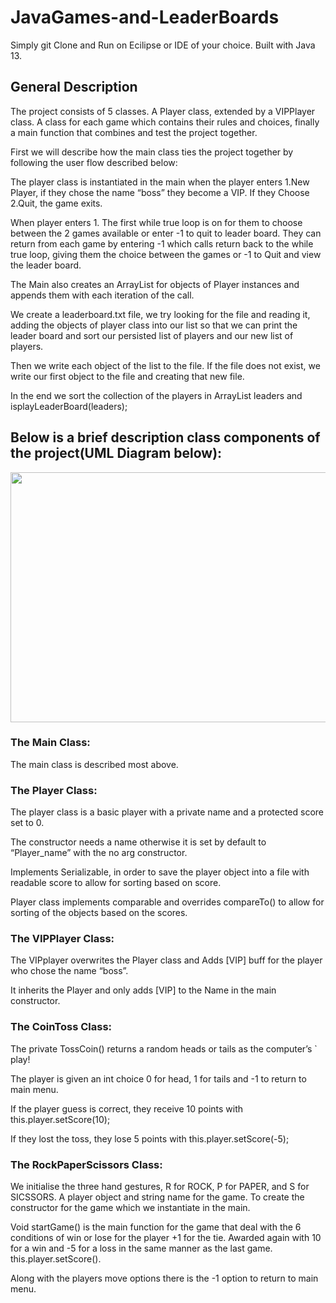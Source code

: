 # JavaGames-and-LeaderBoards

Simply git Clone and Run on Ecilipse or IDE of your choice. Built with Java 13.

## General Description
The project consists of 5 classes. A Player class, extended by a VIPPlayer class. A class for each game which contains their rules and choices, finally a main function that combines and test the project together.

First we will describe how the main class ties the project together by following the user flow described below:

The player class is instantiated in the main when the player enters 1.New Player, if they chose the name “boss” they become a VIP.
If they Choose 2.Quit, the game exits.

When player enters 1. The first while true loop is on for them to choose between the 2 games available or enter -1 to quit to leader board. They can return from each game by entering -1 which calls return back to the while true loop, giving them the choice between the games or -1 to Quit and view the leader board.

The Main also creates an ArrayList for objects of Player instances and appends them with each iteration of the call.

We create a leaderboard.txt file, we try looking for the file and reading it, adding the objects of player class into our list so that we can print the leader board and sort our persisted list of players and our new list of players.

Then we write each object of the list to the file. If the file does not exist, we write our first object to the file and creating that new file.

In the end we sort the collection of the players in ArrayList leaders and isplayLeaderBoard(leaders);

## Below is a brief description class components of the project(UML Diagram below):

<img src="https://user-images.githubusercontent.com/72608789/131517688-c6cf790c-9ed4-41ee-8634-fef035f140c3.png" width="670" height="400">

### The Main Class:
The main class is described most above.

### The Player Class:

The player class is a basic player with a private name and a protected score set to 0.

The constructor needs a name otherwise it is set by default to “Player_name” with the no arg constructor.

Implements Serializable, in order to save the player object into a file with readable score to allow for sorting based on score.

Player class implements comparable and overrides compareTo() to allow for sorting of the objects based on the scores.

### The VIPPlayer Class:

The VIPplayer overwrites the Player class and Adds [VIP] buff for the player who chose the name “boss”.

It inherits the Player and only adds [VIP] to the Name in the main constructor.

### The CoinToss Class:

The private TossCoin() returns a random heads or tails as the computer’s ` play!

The player is given an int choice 0 for head, 1 for tails and -1 to return to main menu.

If the player guess is correct, they receive 10 points with this.player.setScore(10);

If they lost the toss, they lose 5 points with this.player.setScore(-5);

### The RockPaperScissors Class:

We initialise the three hand gestures, R for ROCK, P for PAPER, and S for SICSSORS. A player object and string name for the game. To create the constructor for the game which we instantiate in the main.

Void startGame() is the main function for the game that deal with the 6 conditions of win or lose for the player +1 for the tie. Awarded again with 10 for a win and -5 for a loss in the same manner as the last game. this.player.setScore().

Along with the players move options there is the -1 option to return to main menu.
